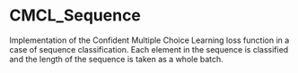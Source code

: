 # CMCL_Sequence
Implementation of the Confident Multiple Choice Learning loss function in a case of sequence classification. Each element in the sequence is classified and the length of the sequence is taken as a whole batch.
